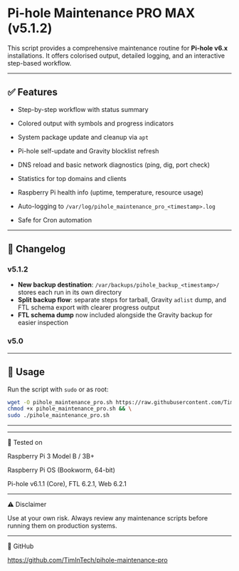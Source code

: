 # Pi-hole Maintenance PRO MAX (v5.1.2)

This script provides a comprehensive maintenance routine for **Pi-hole v6.x** installations. It offers colorised output, detailed logging, and an interactive step-based workflow.

---

## ✅ Features

- Step-by-step workflow with status summary
- Colored output with symbols and progress indicators
- System package update and cleanup via `apt`
- Pi-hole self-update and Gravity blocklist refresh

- DNS reload and basic network diagnostics (ping, dig, port check)
- Statistics for top domains and clients
- Raspberry Pi health info (uptime, temperature, resource usage)
- Auto-logging to `/var/log/pihole_maintenance_pro_<timestamp>.log`
- Safe for Cron automation

---

## 📜 Changelog

### v5.1.2
- **New backup destination**: `/var/backups/pihole_backup_<timestamp>/` stores each run in its own directory
- **Split backup flow**: separate steps for tarball, Gravity `adlist` dump, and FTL schema export with clearer progress output
- **FTL schema dump** now included alongside the Gravity backup for easier inspection

### v5.0


---

## 🔧 Usage

Run the script with `sudo` or as root:

```bash
wget -O pihole_maintenance_pro.sh https://raw.githubusercontent.com/TimInTech/pihole-maintenance-pro/main/pihole_maintenance_pro.sh && \
chmod +x pihole_maintenance_pro.sh && \
sudo ./pihole_maintenance_pro.sh
```


---






---

🧪 Tested on

Raspberry Pi 3 Model B / 3B+

Raspberry Pi OS (Bookworm, 64-bit)

Pi-hole v6.1.1 (Core), FTL 6.2.1, Web 6.2.1



---

⚠️ Disclaimer

Use at your own risk. Always review any maintenance scripts before running them on production systems.


---

📎 GitHub

https://github.com/TimInTech/pihole-maintenance-pro

